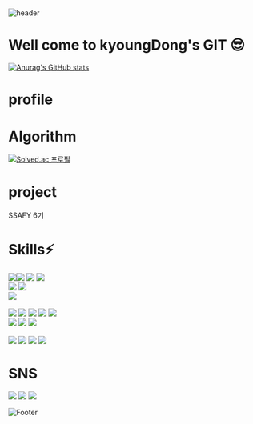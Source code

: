 #
![header](https://capsule-render.vercel.app/api?type=waving&color=gray&height=100&section=header&text=경동이네GIT&fontSize=20)
# Well come to kyoungDong's GIT 😎
[![Anurag's GitHub stats](https://github-readme-stats.vercel.app/api?username=kyoungDongDD)](https://github.com/kyoungDongDD/github-readme-stats)

# profile


# Algorithm
[![Solved.ac
프로필](http://mazassumnida.wtf/api/v2/generate_badge?boj=rlarudehd32)](https://solved.ac/rlarudehd32)

# project
SSAFY 6기
# Skills⚡
<img src="https://img.shields.io/badge/Java-007396?style=flat-square&logo=Java&logoColor=white"/><img src="https://img.shields.io/badge/Spring-6DB33F?style=flat-square&logo=Spring&logoColor=white"/> <img src="https://img.shields.io/badge/Spring Boot-6DB33F?style=flat-square&logo=Spring Boot&logoColor=white"/> <img src="https://img.shields.io/badge/JPA Hibernate-59666C?style=flat-square&logo=Hibernate&logoColor=white"/>
<br>
<img src="https://img.shields.io/badge/Apache Maven-C71A36?style=flat-square&logo=Apache Maven&logoColor=white"/>
<img src="https://img.shields.io/badge/Gradle-02303A?style=flat-square&logo=Gradle&logoColor=white"/>
<br>
<img src="https://img.shields.io/badge/MySQL-4479A1?style=flat-square&logo=MySQL&logoColor=white"/>
<br>
<br>
<img src="https://img.shields.io/badge/Postman-FF6C37?style=flat-square&logo=Postman&logoColor=white"/>
<img src="https://img.shields.io/badge/Amazon AWS-232F3E?style=flat-square&logo=Amazon AWS&logoColor=white"/>
<img src="https://img.shields.io/badge/NGINX-009639?style=flat-square&logo=NGINX&logoColor=white"/>
<img src="https://img.shields.io/badge/Jenkins-D24939?style=flat-square&logo=Jenkins&logoColor=white"/>
<img src="https://img.shields.io/badge/Docker-2496ED?style=flat-square&logo=Docker&logoColor=white"/>
<br>
<img src="https://img.shields.io/badge/GitHub-181717?style=flat-square&logo=GitHub&logoColor=white"/>
<img src="https://img.shields.io/badge/GitLab-FCA121?style=flat-square&logo=GitLab&logoColor=white"/>
<img src="https://img.shields.io/badge/Jira Software-0052CC?style=flat-square&logo=Jira Software&logoColor=white"/><br>
<br>
<img src="https://img.shields.io/badge/JavaScript-F7DF1E?style=flat-square&logo=JavaScript&logoColor=white"/>
<img src="https://img.shields.io/badge/HTML5-E34F26?style=flat-square&logo=HTML5&logoColor=white"/>
<img src="https://img.shields.io/badge/CSS3-1572B6?style=flat-square&logo=CSS3&logoColor=white"/>
<img src="https://img.shields.io/badge/Vue.js-4FC08D?style=flat-square&logo=Vue.js&logoColor=white"/>
<br>

# SNS
<a herf= "https://www.notion.so/f96317cad24542fe93c5b68b76fe1ce0">
<img src="https://img.shields.io/badge/Notion-000000?style=flat-square&logo=Notion&logoColor=white"/>
</a>
<img src="https://img.shields.io/badge/Instagram-E4405F?style=flat-square&logo=Instagram&logoColor=white"/>
<img src="https://img.shields.io/badge/Notion-000000?style=flat-square&logo=Notion&logoColor=white"/>

![Footer](https://capsule-render.vercel.app/api?type=waving&color=gray&height=100&section=footer)

<!--
**kyoungDongDD/kyoungDongDD** is a ✨ _special_ ✨ repository because its `README.md` (this file) appears on your GitHub profile.

Here are some ideas to get you started:

- 🔭 I’m currently working on ...
- 🌱 I’m currently learning ...
- 👯 I’m looking to collaborate on ...
- 🤔 I’m looking for help with ...
- 💬 Ask me about ...
- 📫 How to reach me: ...
- 😄 Pronouns: ...
- ⚡ Fun fact: ...
-->
